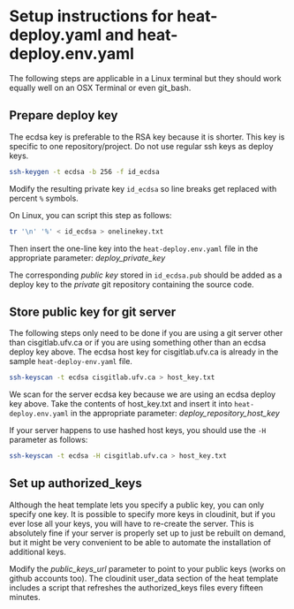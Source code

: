 # Setup instructions for heat-deploy.yaml and heat-deploy.env.yaml

The following steps are applicable in a Linux terminal but they should work
equally well on an OSX Terminal or even git_bash.

## Prepare deploy key

The ecdsa key is preferable to the RSA key because it is shorter.
This key is specific to one repository/project.
Do not use regular ssh keys as deploy keys.

```bash
ssh-keygen -t ecdsa -b 256 -f id_ecdsa 
```

Modify the resulting private key `id_ecdsa` so line breaks get replaced
with percent `%` symbols.

On Linux, you can script this step as follows:
```bash
tr '\n' '%' < id_ecdsa > onelinekey.txt
```

Then insert the one-line key into the `heat-deploy.env.yaml` file in the
appropriate parameter: *deploy_private_key*

The corresponding *public key* stored in `id_ecdsa.pub` should be added as a
deploy key to the *private* git repository containing the source code.

## Store public key for git server

The following steps only need to be done if you are using a git server other
than cisgitlab.ufv.ca or if you are using something other than an ecdsa deploy
key above. The ecdsa host key for cisgitlab.ufv.ca is already in the sample
`heat-deploy-env.yaml` file.

```bash
ssh-keyscan -t ecdsa cisgitlab.ufv.ca > host_key.txt
```

We scan for the server ecdsa key because we are using an ecdsa deploy key above.
Take the contents of host_key.txt and insert it into `heat-deploy.env.yaml` in
the appropriate parameter: *deploy_repository_host_key*

If your server happens to use hashed host keys, you should use the `-H`
parameter as follows:

```bash
ssh-keyscan -t ecdsa -H cisgitlab.ufv.ca > host_key.txt
```

## Set up authorized_keys

Although the heat template lets you specify a public key, you can only specify
one key. 
It is possible to specify more keys in cloudinit, but if you ever lose all your
keys, you will have to re-create the server. 
This is absolutely fine if your server is properly set up to just be rebuilt on
demand, but it might be very convenient to be able to automate the installation
of additional keys.

Modify the *public_keys_url* parameter to point to your public keys (works on
github accounts too). 
The cloudinit user_data section of the heat template includes a script that
refreshes the authorized_keys files every fifteen minutes.
